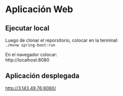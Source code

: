 # Aplicación Web

## Ejecutar local  
Luego de clonar el reporsitorio, colocar en la terminal:  
`./mvnw spring-boot:run`

En el navegador colocar:  
http://localhost:8080

## Aplicación desplegada
http://3.143.49.76:8080/
